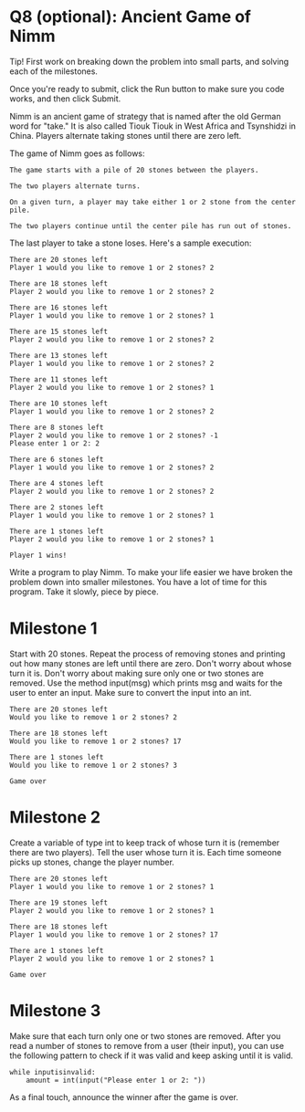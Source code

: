 # Q8 (optional): Ancient Game of Nimm

Tip! First work on breaking down the problem into small parts, and solving each of the milestones.

Once you're ready to submit, click the Run button to make sure you code works, and then click Submit.

Nimm is an ancient game of strategy that is named after the old German word for "take." It is also called Tiouk Tiouk in West Africa and Tsynshidzi in China. Players alternate taking stones until there are zero left.

The game of Nimm goes as follows:

    The game starts with a pile of 20 stones between the players.

    The two players alternate turns.

    On a given turn, a player may take either 1 or 2 stone from the center pile.

    The two players continue until the center pile has run out of stones.

The last player to take a stone loses. Here's a sample execution:
```
There are 20 stones left
Player 1 would you like to remove 1 or 2 stones? 2

There are 18 stones left
Player 2 would you like to remove 1 or 2 stones? 2

There are 16 stones left
Player 1 would you like to remove 1 or 2 stones? 1

There are 15 stones left
Player 2 would you like to remove 1 or 2 stones? 2

There are 13 stones left
Player 1 would you like to remove 1 or 2 stones? 2

There are 11 stones left
Player 2 would you like to remove 1 or 2 stones? 1

There are 10 stones left
Player 1 would you like to remove 1 or 2 stones? 2

There are 8 stones left
Player 2 would you like to remove 1 or 2 stones? -1
Please enter 1 or 2: 2

There are 6 stones left
Player 1 would you like to remove 1 or 2 stones? 2

There are 4 stones left
Player 2 would you like to remove 1 or 2 stones? 2

There are 2 stones left
Player 1 would you like to remove 1 or 2 stones? 1

There are 1 stones left
Player 2 would you like to remove 1 or 2 stones? 1

Player 1 wins!
```
Write a program to play Nimm. To make your life easier we have broken the problem down into smaller milestones. You have a lot of time for this program. Take it slowly, piece by piece.
# Milestone 1
Start with 20 stones. Repeat the process of removing stones and printing out how many stones are left until there are zero. Don't worry about whose turn it is. Don't worry about making sure only one or two stones are removed. Use the method input(msg) which prints msg and waits for the user to enter an input. Make sure to convert the input into an int.
```
There are 20 stones left
Would you like to remove 1 or 2 stones? 2

There are 18 stones left
Would you like to remove 1 or 2 stones? 17

There are 1 stones left
Would you like to remove 1 or 2 stones? 3

Game over
```
# Milestone 2

Create a variable of type int to keep track of whose turn it is (remember there are two players). Tell the user whose turn it is. Each time someone picks up stones, change the player number.
```
There are 20 stones left
Player 1 would you like to remove 1 or 2 stones? 1

There are 19 stones left
Player 2 would you like to remove 1 or 2 stones? 1

There are 18 stones left
Player 1 would you like to remove 1 or 2 stones? 17

There are 1 stones left
Player 2 would you like to remove 1 or 2 stones? 1

Game over
```
# Milestone 3

Make sure that each turn only one or two stones are removed. After you read a number of stones to remove from a user (their input), you can use the following pattern to check if it was valid and keep asking until it is valid.
```
while inputisinvalid:
    amount = int(input("Please enter 1 or 2: "))
 ```
 As a final touch, announce the winner after the game is over.

